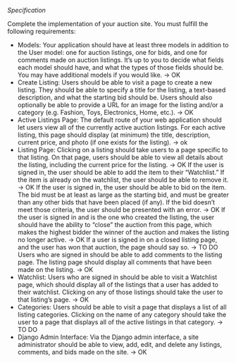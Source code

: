 *Specification*

Complete the implementation of your auction site. You must fulfill the following requirements:

* Models: Your application should have at least three models in addition to the User model: one for auction listings, one for bids, and one for comments made on auction listings. It’s up to you to decide what fields each model should have, and what the types of those fields should be. You may have additional models if you would like. -> OK
* Create Listing: Users should be able to visit a page to create a new listing. They should be able to specify a title for the listing, a text-based description, and what the starting bid should be. Users should also optionally be able to provide a URL for an image for the listing and/or a category (e.g. Fashion, Toys, Electronics, Home, etc.). -> OK
* Active Listings Page: The default route of your web application should let users view all of the currently active auction listings. For each active listing, this page should display (at minimum) the title, description, current price, and photo (if one exists for the listing). -> ok
* Listing Page: Clicking on a listing should take users to a page specific to that listing. On that page, users should be able to view all details about the listing, including the current price for the listing. -> OK
If the user is signed in, the user should be able to add the item to their “Watchlist.” If the item is already on the watchlist, the user should be able to remove it. -> OK
If the user is signed in, the user should be able to bid on the item. The bid must be at least as large as the starting bid, and must be greater than any other bids that have been placed (if any). If the bid doesn’t meet those criteria, the user should be presented with an error. -> OK
If the user is signed in and is the one who created the listing, the user should have the ability to “close” the auction from this page, which makes the highest bidder the winner of the auction and makes the listing no longer active. -> OK
If a user is signed in on a closed listing page, and the user has won that auction, the page should say so. -> TO DO
Users who are signed in should be able to add comments to the listing page. The listing page should display all comments that have been made on the listing. -> OK
* Watchlist: Users who are signed in should be able to visit a Watchlist page, which should display all of the listings that a user has added to their watchlist. Clicking on any of those listings should take the user to that listing’s page. -> OK
* Categories: Users should be able to visit a page that displays a list of all listing categories. Clicking on the name of any category should take the user to a page that displays all of the active listings in that category. -> TO DO
* Django Admin Interface: Via the Django admin interface, a site administrator should be able to view, add, edit, and delete any listings, comments, and bids made on the site. -> OK